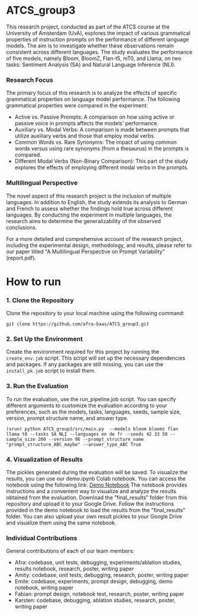 # ATCS_group3
This research project, conducted as part of the ATCS course at the University of Amsterdam (UvA), explores the impact of various grammatical properties of instruction prompts on the performance of different language models. The aim is to investigate whether these observations remain consistent across different languages. The study evaluates the performance of five models, namely Bloom, BloomZ, Flan-t5, mT0, and Llama, on two tasks: Sentiment Analysis (SA) and Natural Language Inference (NLI).

### Research Focus
The primary focus of this research is to analyze the effects of specific grammatical properties on language model performance. The following grammatical properties were compared in the experiment:

- Active vs. Passive Prompts: A comparison on how using active or passive voice in prompts affects the models' performance.
- Auxiliary vs. Modal Verbs: A comparison is made between prompts that utilize auxiliary verbs and those that employ modal verbs.
- Common Words vs. Rare Synonyms: The impact of using common words versus using rare synonyms (from a thesaurus) in the prompts is compared.
- Different Modal Verbs (Non-Binary Comparison): This part of the study explores the effects of employing different modal verbs in the prompts.

### Multilingual Perspective
The novel aspect of this research project is the inclusion of multiple languages. In addition to English, the study extends its analysis to German and French to assess whether the findings hold true across different languages. By conducting the experiment in multiple languages, the research aims to determine the generalizability of the observed conclusions.

For a more detailed and comprehensive account of the research project, including the experimental design, methodology, and results, please refer to our paper titled "A Multilingual Perspective on Prompt Variability" (report.pdf). 

# How to run
### 1. Clone the Repository
Clone the repository to your local machine using the following command:
```
git clone https://github.com/afra-baas/ATCS_group3.git
```

### 2. Set Up the Environment
Create the environment required for this project by running the `create_env.job` script. This script will set up the necessary dependencies and packages. If any packages are still missing, you can use the `install_pk.job` script to install them.

### 3. Run the Evaluation
To run the evaluation, use the run_pipeline.job script. You can specify different arguments to customize the evaluation according to your preferences, such as the models, tasks, languages, seeds, sample size, version, prompt structure name, and answer type.

```
(srun) python ATCS_group3/src/main.py  --models bloom bloomz flan llama t0 --tasks SA NLI --languages en de fr --seeds 42 33 50 --sample_size 200 --version 96 --prompt_structure_name "prompt_structure_ABC_maybe" --answer_type_ABC True
```

### 4. Visualization of Results
The pickles generated during the evaluation will be saved. To visualize the results, you can use our demo.ipynb Colab notebook. You can access the notebook using the following link: [Demo Notebook](https://colab.research.google.com/drive/1fDeS0lVPl8urW68-Zs9VGZZQ5t6BrrLq#scrollTo=oD_Z30TwEOUH)
The notebook provides instructions and a convenient way to visualize and analyze the results obtained from the evaluation.
Download the "final_results" folder from this repository and upload it to your Google Drive. Follow the instructions provided in the demo notebook to load the results from the "final_results" folder. You can also upload your own result pickles to your Google Drive and visualize them using the same notebook.

### Individual Contributions
General contributions of each of our team members:

- Afra: codebase, unit tests, debugging, experiments/ablation studies, results notebook, research, poster, writing paper
- Amity: codebase, unit tests, debugging, research, poster, writing paper
- Emile: codebase, experiments, prompt design, debugging, demo notebook, writing paper
- Fabian: prompt design, notebook text, research, poster, writing paper
- Karsten: codebase, debugging, ablation studies, research, poster, writing paper
